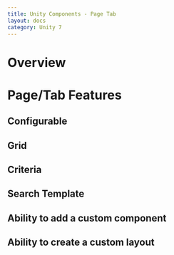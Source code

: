 ```yaml
---
title: Unity Components - Page Tab
layout: docs
category: Unity 7
---
```

# Overview

# Page/Tab Features

## Configurable
## Grid
## Criteria
## Search Template
## Ability to add a custom component
## Ability to create a custom layout
